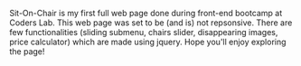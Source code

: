 
Sit-On-Chair is my first full web page done during front-end bootcamp at Coders Lab.
This web page was set to be (and is) not repsonsive. 
There are few functionalities (sliding submenu, chairs slider, disappearing images, price calculator) which are made using jquery.
Hope you'll enjoy exploring the page!
